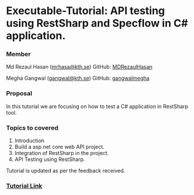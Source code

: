 # Executable-Tutorial: API testing using RestSharp and Specflow in C# application.

### Member

Md Rezaul Hasan (mrhasa@kth.se)
GitHub: [MDRezaulHasan](https://github.com/MDRezaulHasan/)

Megha Gangwal (gangwal@kth.se)
GitHub: [gangwalmegha](https://github.com/gangwalmegha/)

### Proposal

In this tutorial we are focusing on how to test a C# application in RestSharp tool. 

### Topics to covered

1. Introduction
2. Build a asp.net core web API project. 
3. Integration of RestSharp in the project.
4. API Testing using RestSharp.

Tutorial is updated as per the feedback received.

### [Tutorial Link](https://rezaulhasan0168.medium.com/executable-tutorial-api-testing-using-restsharp-2f814bccd8ea)

